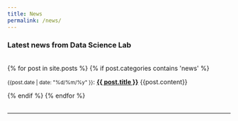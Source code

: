 ```yaml
---
title: News
permalink: /news/
---
```


### **Latest news from Data Science Lab**
<br>
<div class="content list">
  {% for post in site.posts %}
    {% if post.categories contains 'news' %}
    <div class="list-item">
    <p class="list-post-title">
        <small>{{post.date | date: "%d/%m/%y" }}</small>: <b><a href="{{ site.baseurl }}{{ post.url }}">{{ post.title }}</a></b>
        {{post.content}}
        </p>
    </div>
    {% endif %}
  {% endfor %}
</div>


<br>
<hr>
